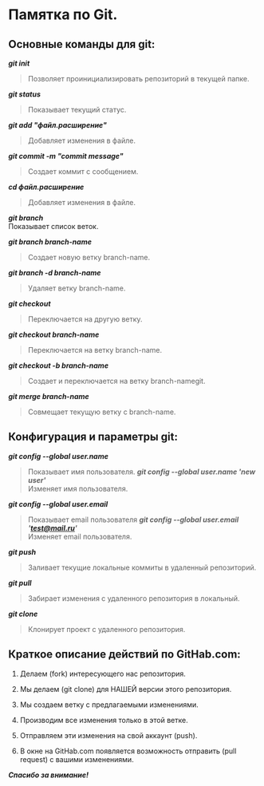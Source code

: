 # Памятка по Git.

## Основные команды для git:

_**git init**_  
>Позволяет проинициализировать репозиторий в текущей папке.

_**git status**_  
>Показывает текущий статус.

_**git add "файл.расширение"**_  
>Добавляет изменения в файле.

_**git commit -m "commit message"**_  
>Создает коммит с сообщением.

_**cd файл.расширение**_
>Добавляет изменения в файле.

_**git branch**_  
Показывает список веток.

_**git branch branch-name**_
>Создает новую ветку branch-name.

_**git branch -d branch-name**_  
>Удаляет ветку branch-name.

_**git checkout**_  
>Переключается на другую ветку.

_**git checkout branch-name**_  
>​Переключается на ветку branch-name.

_**git checkout -b branch-name**_  
>​Создает и переключается на ветку branch-namegit.

_**git merge branch-name**_  
>​Совмещает текущую ветку с branch-name.

## Конфигурация и параметры git:

_**git config --global user.name​**_  
>Показывает имя пользователя.
_**git config --global user.name 'new user'​**_  
>Изменяет имя пользователя.

_**git config --global user.email​**_  
>Показывает email пользователя
_**git config --global user.email 'test@mail.ru'​**_  
>Изменяет email пользователя.

_**git push**_  
>Заливает текущие локальные коммиты в удаленный репозиторий.

_**git pull**_  
>Забирает изменения с удаленного репозитория в локальный.

_**git clone**_  
>Клонирует проект с удаленного репозитория.
  
## Краткое описание действий по GitHab.com:

1. Делаем (fork) интересующего нас репозитория.

2. Мы делаем (git clone) для НАШЕЙ версии этого репозитория.

3. Мы создаем ветку с предлагаемыми изменениями.

4. Производим все изменения только в этой ветке.

5. Отправляем эти изменения на свой аккаунт (push).

6. В окне на GitHab.com появляется возможность отправить (pull request) с вашими изменениями.


_**Спасибо за внимание!**_